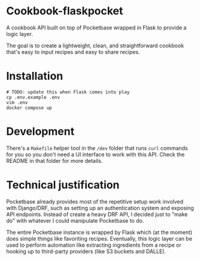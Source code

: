 # Cookbook-flaskpocket

A cookbook API built on top of Pocketbase wrapped in Flask to provide a logic layer.

The goal is to create a lightweight, clean, and straightforward cookbook that's easy to input recipes and easy to share recipes.

# Installation

```
# TODO: update this when Flask comes into play
cp .env.example .env
vim .env
docker compose up
```

# Development

There's a `Makefile` helper tool in the `/dev` folder that runs `curl` commands for you so you don't need a UI interface to work with this API.  Check the README in that folder for more details. 

# Technical justification

Pocketbase already provides most of the repetitive setup work involved with Django/DRF, such as setting up an authentication system and exposing API endpoints.  Instead of create a heavy DRF API, I decided just to "make do" with whatever I could manipulate Pocketbase to do.

The entire Pocketbase instance is wrapped by Flask which (at the moment) does simple things like favoriting recipes.  Eventually, this logic layer can be used to perform automation like extracting ingredients from a recipe or hooking up to third-party providers (like S3 buckets and DALLE).